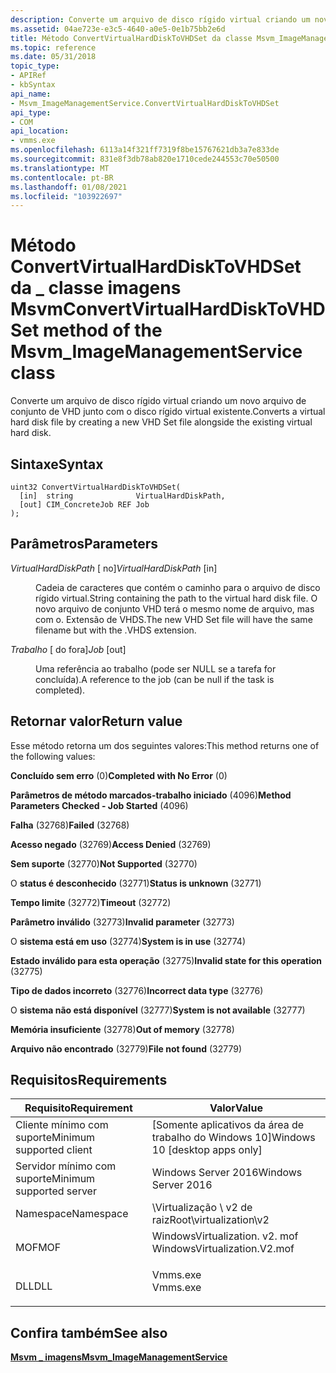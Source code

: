 ```yaml
---
description: Converte um arquivo de disco rígido virtual criando um novo arquivo de conjunto de VHD junto com o disco rígido virtual existente.
ms.assetid: 04ae723e-e3c5-4640-a0e5-0e1b75bb2e6d
title: Método ConvertVirtualHardDiskToVHDSet da classe Msvm_ImageManagementService
ms.topic: reference
ms.date: 05/31/2018
topic_type:
- APIRef
- kbSyntax
api_name:
- Msvm_ImageManagementService.ConvertVirtualHardDiskToVHDSet
api_type:
- COM
api_location:
- vmms.exe
ms.openlocfilehash: 6113a14f321ff7319f8be15767621db3a7e833de
ms.sourcegitcommit: 831e8f3db78ab820e1710cede244553c70e50500
ms.translationtype: MT
ms.contentlocale: pt-BR
ms.lasthandoff: 01/08/2021
ms.locfileid: "103922697"
---
```

# <a name="convertvirtualharddisktovhdset-method-of-the-msvm_imagemanagementservice-class"></a><span data-ttu-id="a6e7a-103">Método ConvertVirtualHardDiskToVHDSet da \_ classe imagens Msvm</span><span class="sxs-lookup"><span data-stu-id="a6e7a-103">ConvertVirtualHardDiskToVHDSet method of the Msvm\_ImageManagementService class</span></span>

<span data-ttu-id="a6e7a-104">Converte um arquivo de disco rígido virtual criando um novo arquivo de conjunto de VHD junto com o disco rígido virtual existente.</span><span class="sxs-lookup"><span data-stu-id="a6e7a-104">Converts a virtual hard disk file by creating a new VHD Set file alongside the existing virtual hard disk.</span></span>

## <a name="syntax"></a><span data-ttu-id="a6e7a-105">Sintaxe</span><span class="sxs-lookup"><span data-stu-id="a6e7a-105">Syntax</span></span>


```mof
uint32 ConvertVirtualHardDiskToVHDSet(
  [in]  string              VirtualHardDiskPath,
  [out] CIM_ConcreteJob REF Job
);
```



## <a name="parameters"></a><span data-ttu-id="a6e7a-106">Parâmetros</span><span class="sxs-lookup"><span data-stu-id="a6e7a-106">Parameters</span></span>

<dl> <dt>

<span data-ttu-id="a6e7a-107">*VirtualHardDiskPath* \[ no\]</span><span class="sxs-lookup"><span data-stu-id="a6e7a-107">*VirtualHardDiskPath* \[in\]</span></span>
</dt> <dd>

<span data-ttu-id="a6e7a-108">Cadeia de caracteres que contém o caminho para o arquivo de disco rígido virtual.</span><span class="sxs-lookup"><span data-stu-id="a6e7a-108">String containing the path to the virtual hard disk file.</span></span> <span data-ttu-id="a6e7a-109">O novo arquivo de conjunto VHD terá o mesmo nome de arquivo, mas com o. Extensão de VHDS.</span><span class="sxs-lookup"><span data-stu-id="a6e7a-109">The new VHD Set file will have the same filename but with the .VHDS extension.</span></span>

</dd> <dt>

<span data-ttu-id="a6e7a-110">*Trabalho* \[ do fora\]</span><span class="sxs-lookup"><span data-stu-id="a6e7a-110">*Job* \[out\]</span></span>
</dt> <dd>

<span data-ttu-id="a6e7a-111">Uma referência ao trabalho (pode ser NULL se a tarefa for concluída).</span><span class="sxs-lookup"><span data-stu-id="a6e7a-111">A reference to the job (can be null if the task is completed).</span></span>

</dd> </dl>

## <a name="return-value"></a><span data-ttu-id="a6e7a-112">Retornar valor</span><span class="sxs-lookup"><span data-stu-id="a6e7a-112">Return value</span></span>

<span data-ttu-id="a6e7a-113">Esse método retorna um dos seguintes valores:</span><span class="sxs-lookup"><span data-stu-id="a6e7a-113">This method returns one of the following values:</span></span>

<dl> <dt>

<span data-ttu-id="a6e7a-114">**Concluído sem erro** (0)</span><span class="sxs-lookup"><span data-stu-id="a6e7a-114">**Completed with No Error** (0)</span></span>
</dt> <dt>

<span data-ttu-id="a6e7a-115">**Parâmetros de método marcados-trabalho iniciado** (4096)</span><span class="sxs-lookup"><span data-stu-id="a6e7a-115">**Method Parameters Checked - Job Started** (4096)</span></span>
</dt> <dt>

<span data-ttu-id="a6e7a-116">**Falha** (32768)</span><span class="sxs-lookup"><span data-stu-id="a6e7a-116">**Failed** (32768)</span></span>
</dt> <dt>

<span data-ttu-id="a6e7a-117">**Acesso negado** (32769)</span><span class="sxs-lookup"><span data-stu-id="a6e7a-117">**Access Denied** (32769)</span></span>
</dt> <dt>

<span data-ttu-id="a6e7a-118">**Sem suporte** (32770)</span><span class="sxs-lookup"><span data-stu-id="a6e7a-118">**Not Supported** (32770)</span></span>
</dt> <dt>

<span data-ttu-id="a6e7a-119">O **status é desconhecido** (32771)</span><span class="sxs-lookup"><span data-stu-id="a6e7a-119">**Status is unknown** (32771)</span></span>
</dt> <dt>

<span data-ttu-id="a6e7a-120">**Tempo limite** (32772)</span><span class="sxs-lookup"><span data-stu-id="a6e7a-120">**Timeout** (32772)</span></span>
</dt> <dt>

<span data-ttu-id="a6e7a-121">**Parâmetro inválido** (32773)</span><span class="sxs-lookup"><span data-stu-id="a6e7a-121">**Invalid parameter** (32773)</span></span>
</dt> <dt>

<span data-ttu-id="a6e7a-122">O **sistema está em uso** (32774)</span><span class="sxs-lookup"><span data-stu-id="a6e7a-122">**System is in use** (32774)</span></span>
</dt> <dt>

<span data-ttu-id="a6e7a-123">**Estado inválido para esta operação** (32775)</span><span class="sxs-lookup"><span data-stu-id="a6e7a-123">**Invalid state for this operation** (32775)</span></span>
</dt> <dt>

<span data-ttu-id="a6e7a-124">**Tipo de dados incorreto** (32776)</span><span class="sxs-lookup"><span data-stu-id="a6e7a-124">**Incorrect data type** (32776)</span></span>
</dt> <dt>

<span data-ttu-id="a6e7a-125">O **sistema não está disponível** (32777)</span><span class="sxs-lookup"><span data-stu-id="a6e7a-125">**System is not available** (32777)</span></span>
</dt> <dt>

<span data-ttu-id="a6e7a-126">**Memória insuficiente** (32778)</span><span class="sxs-lookup"><span data-stu-id="a6e7a-126">**Out of memory** (32778)</span></span>
</dt> <dt>

<span data-ttu-id="a6e7a-127">**Arquivo não encontrado** (32779)</span><span class="sxs-lookup"><span data-stu-id="a6e7a-127">**File not found** (32779)</span></span>
</dt> </dl>

## <a name="requirements"></a><span data-ttu-id="a6e7a-128">Requisitos</span><span class="sxs-lookup"><span data-stu-id="a6e7a-128">Requirements</span></span>



| <span data-ttu-id="a6e7a-129">Requisito</span><span class="sxs-lookup"><span data-stu-id="a6e7a-129">Requirement</span></span> | <span data-ttu-id="a6e7a-130">Valor</span><span class="sxs-lookup"><span data-stu-id="a6e7a-130">Value</span></span> |
|-------------------------------------|---------------------------------------------------------------------------------------------------------|
| <span data-ttu-id="a6e7a-131">Cliente mínimo com suporte</span><span class="sxs-lookup"><span data-stu-id="a6e7a-131">Minimum supported client</span></span><br/> | <span data-ttu-id="a6e7a-132">\[Somente aplicativos da área de trabalho do Windows 10\]</span><span class="sxs-lookup"><span data-stu-id="a6e7a-132">Windows 10 \[desktop apps only\]</span></span><br/>                                                             |
| <span data-ttu-id="a6e7a-133">Servidor mínimo com suporte</span><span class="sxs-lookup"><span data-stu-id="a6e7a-133">Minimum supported server</span></span><br/> | <span data-ttu-id="a6e7a-134">Windows Server 2016</span><span class="sxs-lookup"><span data-stu-id="a6e7a-134">Windows Server 2016</span></span><br/>                                                                          |
| <span data-ttu-id="a6e7a-135">Namespace</span><span class="sxs-lookup"><span data-stu-id="a6e7a-135">Namespace</span></span><br/>                | <span data-ttu-id="a6e7a-136">\\Virtualização \\ v2 de raiz</span><span class="sxs-lookup"><span data-stu-id="a6e7a-136">Root\\virtualization\\v2</span></span><br/>                                                                     |
| <span data-ttu-id="a6e7a-137">MOF</span><span class="sxs-lookup"><span data-stu-id="a6e7a-137">MOF</span></span><br/>                      | <dl> <span data-ttu-id="a6e7a-138"><dt>WindowsVirtualization. v2. mof</dt></span><span class="sxs-lookup"><span data-stu-id="a6e7a-138"><dt>WindowsVirtualization.V2.mof</dt></span></span> </dl> |
| <span data-ttu-id="a6e7a-139">DLL</span><span class="sxs-lookup"><span data-stu-id="a6e7a-139">DLL</span></span><br/>                      | <dl> <span data-ttu-id="a6e7a-140"><dt>Vmms.exe</dt></span><span class="sxs-lookup"><span data-stu-id="a6e7a-140"><dt>Vmms.exe</dt></span></span> </dl>                     |



## <a name="see-also"></a><span data-ttu-id="a6e7a-141">Confira também</span><span class="sxs-lookup"><span data-stu-id="a6e7a-141">See also</span></span>

<dl> <dt>

[<span data-ttu-id="a6e7a-142">**Msvm \_ imagens**</span><span class="sxs-lookup"><span data-stu-id="a6e7a-142">**Msvm\_ImageManagementService**</span></span>](msvm-imagemanagementservice.md)
</dt> </dl>

 

 




